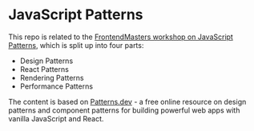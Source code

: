 
# JavaScript Patterns

This repo is related to the [FrontendMasters workshop on JavaScript Patterns](https://frontendmasters.com/courses/tour-js-patterns), which is split up into four parts:

 - Design Patterns
 - React Patterns
 - Rendering Patterns
 - Performance Patterns

The content is based on [Patterns.dev](https://www.patterns.dev) - a free online resource on design patterns and component patterns for building powerful web apps with vanilla JavaScript and React.
